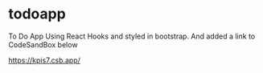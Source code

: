 # todoapp
To Do App Using React Hooks and styled in bootstrap. And added a link to CodeSandBox below

https://kpis7.csb.app/
